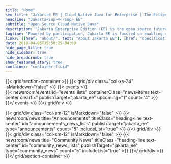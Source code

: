 ```yaml
---
title: "Home"
seo_title: "Jakarta® EE | Cloud Native Java for Enterprise | The Eclipse Foundation"
headline: "Jakarta<sup>®</sup> EE"
subtitle: "Open Source Cloud Native Java"
description: "Jakarta Enterprise Edition (EE) is the open source future of cloud native Java. Protect your investments in Java EE and modernize your enterprise applications."
tagline: "Powered by participation, Jakarta EE is focused on enabling community-driven collaboration and open innovation for the cloud. Build modern and portable enterprise applications and protect your investments in Java EE."
links: [[href: "about/", text: "About Jakarta EE"], [href: "specifications/", text: "Specifications"], [href: "membership/", text: "Join Us"]]
date: 2018-04-05T15:50:25-04:00
hide_page_title: true
hide_sidebar: true
hide_breadcrumb: true
show_featured_story: true
container: "container-fluid"
---
```



{{< grid/section-container >}}
  {{< grid/div class="col-xs-24" isMarkdown="false" >}}
    {{< events >}}    
      {{< newsroom/events
          id="events_lists" 
          containerClass="news-items text-center clearfix"
          publishTarget="jakarta_ee"
          upcoming="1"
          count="4" >}}
    {{</ events >}}
  {{</ grid/div >}}

  {{< grid/div class="col-sm-12" isMarkdown="false" >}}
    {{< newsroom/news
          title="Announcements"
          titleClass="heading-line text-center"
          id="announcements_news_lists" 
          publishTarget="jakarta_ee"
          type="announcements"
          count="5"
          includeList="true" >}}
  {{</ grid/div >}}
  {{< grid/div class="col-sm-12" isMarkdown="false" >}} 
    {{< newsroom/news
          title="Community News"
          titleClass="heading-line text-center"
          id="community_news_lists" 
          publishTarget="jakarta_ee"
          type="community_news"
          count="5"
          includeList="true" >}}
  {{</ grid/div >}}
{{</ grid/section-container >}}

